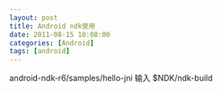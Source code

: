 ```yaml
---
layout: post
title: Android ndk使用
date: 2011-08-15 10:08:00
categories: [Android]
tags: [android]
---
```

android-ndk-r6/samples/hello-jni 输入 $NDK/ndk-build